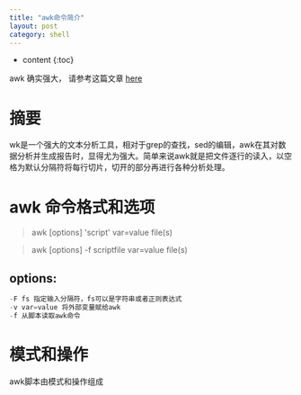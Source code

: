 ```yaml
---
title: "awk命令简介"
layout: post
category: shell
---
```


* content
{:toc}

awk 确实强大， 请参考这篇文章 [here](http://www.pinhuba.com/linux/101488.htm)

# 摘要
wk是一个强大的文本分析工具，相对于grep的查找，sed的编辑，awk在其对数据分析并生成报告时，显得尤为强大。简单来说awk就是把文件逐行的读入，以空格为默认分隔符将每行切片，切开的部分再进行各种分析处理。

# awk 命令格式和选项

>awk [options] 'script' var=value file(s)

>awk [options] -f scriptfile var=value file(s)

## options:

```c
-F fs 指定输入分隔符，fs可以是字符串或者正则表达式
-v var=value 将外部变量赋给awk
-f 从脚本读取awk命令
```

# 模式和操作

awk脚本由模式和操作组成


